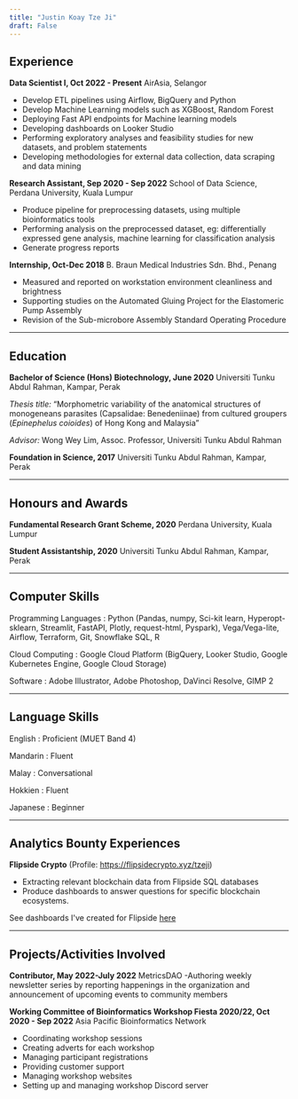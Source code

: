 ```yaml
---
title: "Justin Koay Tze Ji"
draft: False
---
```


## Experience
**Data Scientist I, Oct 2022 - Present** AirAsia, Selangor
- Develop ETL pipelines  using Airflow, BigQuery and Python
- Develop Machine Learning models such as XGBoost, Random Forest
- Deploying Fast API endpoints for Machine learning models
- Developing dashboards on Looker Studio
- Performing exploratory analyses and feasibility studies for new datasets, and problem statements
- Developing methodologies for external data collection, data scraping and data mining

**Research Assistant, Sep 2020 - Sep 2022** School of Data Science, Perdana University, Kuala Lumpur
- Produce pipeline for preprocessing datasets, using multiple bioinformatics tools
- Performing analysis on the preprocessed dataset, eg: differentially expressed gene analysis, machine learning for classification analysis
- Generate progress reports

**Internship, Oct-Dec 2018** B. Braun Medical Industries Sdn. Bhd., Penang
- Measured and reported on workstation environment cleanliness and brightness
- Supporting studies on the Automated Gluing Project for the Elastomeric Pump Assembly
- Revision of the Sub-microbore Assembly Standard Operating Procedure

---

## Education 
**Bachelor of Science (Hons) Biotechnology, June 2020** Universiti Tunku Abdul Rahman, Kampar, Perak 

*Thesis title:* “Morphometric variability of the anatomical structures of monogeneans parasites (Capsalidae: Benedeniinae) from cultured groupers (*Epinephelus coioides*) of Hong Kong and Malaysia” 

*Advisor:* Wong Wey Lim, Assoc. Professor, Universiti Tunku Abdul Rahman 

**Foundation in Science, 2017** Universiti Tunku Abdul Rahman, Kampar, Perak 

---

## Honours and Awards
**Fundamental Research Grant Scheme, 2020** Perdana University, Kuala Lumpur

**Student Assistantship, 2020** Universiti Tunku Abdul Rahman, Kampar, Perak

---

## Computer Skills
Programming Languages
: Python (Pandas, numpy, Sci-kit learn, Hyperopt-sklearn, Streamlit, FastAPI, Plotly, request-html, Pyspark), Vega/Vega-lite, Airflow, Terraform, Git, Snowflake SQL, R

Cloud Computing
: Google Cloud Platform (BigQuery, Looker Studio, Google Kubernetes Engine, Google Cloud Storage)

Software
: Adobe Illustrator, Adobe Photoshop, DaVinci Resolve, GIMP 2

---

## Language Skills
English
: Proficient (MUET Band 4)

Mandarin
: Fluent  

Malay
: Conversational

Hokkien
: Fluent

Japanese
: Beginner

---

## Analytics Bounty Experiences
**Flipside Crypto** (Profile: https://flipsidecrypto.xyz/tzeji)
- Extracting relevant blockchain data from Flipside SQL databases
- Produce dashboards to answer questions for specific blockchain ecosystems.

See dashboards I've created for Flipside [here](/work/flipside-dashboards)

---

## Projects/Activities Involved
**Contributor, May 2022-July 2022** MetricsDAO
-Authoring weekly newsletter series by reporting happenings in the organization and announcement of upcoming events to community members

**Working Committee of Bioinformatics Workshop Fiesta 2020/22, Oct 2020 - Sep 2022** Asia Pacific Bioinformatics Network
- Coordinating workshop sessions
- Creating adverts for each workshop
- Managing participant registrations
- Providing customer support
- Managing workshop websites
- Setting up and managing workshop Discord server
